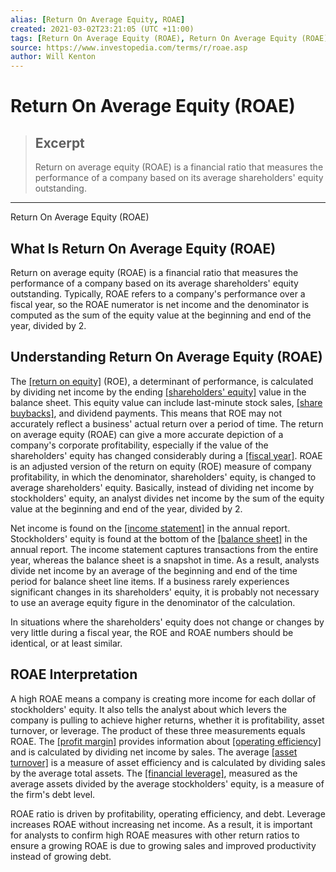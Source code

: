```yaml
---
alias: [Return On Average Equity, ROAE]
created: 2021-03-02T23:21:05 (UTC +11:00)
tags: [Return On Average Equity (ROAE), Return On Average Equity (ROAE)]
source: https://www.investopedia.com/terms/r/roae.asp
author: Will Kenton
---
```


# Return On Average Equity (ROAE)

> ## Excerpt
> Return on average equity (ROAE) is a financial ratio that measures the performance of a company based on its average shareholders' equity outstanding.

---

Return On Average Equity (ROAE)
## What Is Return On Average Equity (ROAE)

Return on average equity (ROAE) is a financial ratio that measures the performance of a company based on its average shareholders' equity outstanding. Typically, ROAE refers to a company's performance over a fiscal year, so the ROAE numerator is net income and the denominator is computed as the sum of the equity value at the beginning and end of the year, divided by 2.

## Understanding Return On Average Equity (ROAE)

The [[return on equity]](https://www.investopedia.com/terms/r/returnonequity.asp) (ROE), a determinant of performance, is calculated by dividing net income by the ending [[shareholders' equity]](https://www.investopedia.com/terms/s/shareholdersequity.asp) value in the balance sheet. This equity value can include last-minute stock sales, [[share buybacks]](https://www.investopedia.com/terms/s/sharerepurchase.asp), and dividend payments. This means that ROE may not accurately reflect a business' actual return over a period of time. The return on average equity (ROAE) can give a more accurate depiction of a company's corporate profitability, especially if the value of the shareholders' equity has changed considerably during a [[fiscal year]](https://www.investopedia.com/terms/f/fiscalyear.asp). ROAE is an adjusted version of the return on equity (ROE) measure of company profitability, in which the denominator, shareholders' equity, is changed to average shareholders' equity. Basically, instead of dividing net income by stockholders' equity, an analyst divides net income by the sum of the equity value at the beginning and end of the year, divided by 2.

Net income is found on the [[income statement]](https://www.investopedia.com/terms/i/incomestatement.asp) in the annual report. Stockholders' equity is found at the bottom of the [[balance sheet]](https://www.investopedia.com/terms/b/balancesheet.asp) in the annual report. The income statement captures transactions from the entire year, whereas the balance sheet is a snapshot in time. As a result, analysts divide net income by an average of the beginning and end of the time period for balance sheet line items. If a business rarely experiences significant changes in its shareholders' equity, it is probably not necessary to use an average equity figure in the denominator of the calculation.

In situations where the shareholders' equity does not change or changes by very little during a fiscal year, the ROE and ROAE numbers should be identical, or at least similar.

## ROAE Interpretation

A high ROAE means a company is creating more income for each dollar of stockholders' equity. It also tells the analyst about which levers the company is pulling to achieve higher returns, whether it is profitability, asset turnover, or leverage. The product of these three measurements equals ROAE. The [[profit margin]](https://www.investopedia.com/terms/p/profitmargin.asp) provides information about [[operating efficiency]](https://www.investopedia.com/terms/o/operationalefficiency.asp) and is calculated by dividing net income by sales. The average [[asset turnover]](https://www.investopedia.com/terms/a/assetturnover.asp) is a measure of asset efficiency and is calculated by dividing sales by the average total assets. The [[financial leverage]](https://www.investopedia.com/terms/l/leverageratio.asp), measured as the average assets divided by the average stockholders' equity, is a measure of the firm's debt level.

ROAE ratio is driven by profitability, operating efficiency, and debt. Leverage increases ROAE without increasing net income. As a result, it is important for analysts to confirm high ROAE measures with other return ratios to ensure a growing ROAE is due to growing sales and improved productivity instead of growing debt.
